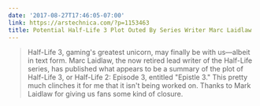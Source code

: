 ```yaml
---
date: '2017-08-27T17:46:05-07:00'
link: https://arstechnica.com/?p=1153463
title: Potential Half-Life 3 Plot Outed By Series Writer Marc Laidlaw
---
```


>Half-Life 3, gaming's greatest unicorn, may finally be with us&mdash;albeit in text form. Marc Laidlaw, the now retired lead writer of the Half-Life series, has published what appears to be a summary of the plot of Half-Life 3, or Half-Life 2: Episode 3, entitled "Epistle 3." This pretty much clinches it for me that it isn't being worked on. Thanks to Mark Laidlaw for giving us fans some kind of closure.
